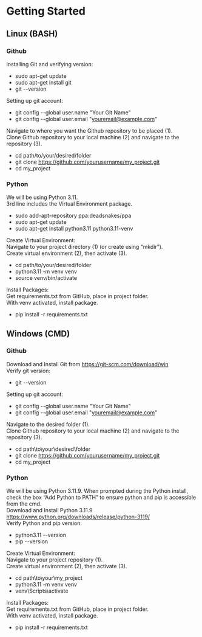 # Getting Started

## Linux (BASH)
### Github
Installing Git and verifying version:
- sudo apt-get update
- sudo apt-get install git
- git --version

Setting up git account:
- git config --global user.name "Your Git Name"
- git config --global user.email "youremail@example.com"

Navigate to where you want the Github repository to be placed (1).  
Clone Github repository to your local machine (2) and navigate to the repository (3).
- cd path/to/your/desired/folder
- git clone https://github.com/yourusername/my_project.git
- cd my_project

### Python
We will be using Python 3.11.  
3rd line includes the Virtual Environment package.  
- sudo add-apt-repository ppa:deadsnakes/ppa
- sudo apt-get update
- sudo apt-get install python3.11 python3.11-venv

Create Virtual Environment:  
Navigate to your project directory (1) (or create using “mkdir”).  
Create virtual environment (2), then activate (3).
- cd path/to/your/desired/folder
- python3.11 -m venv venv
- source venv/bin/activate

Install Packages:  
Get requirements.txt from GitHub, place in project folder.  
With venv activated, install package.  
- pip install -r requirements.txt

## Windows (CMD)
### Github
Download and Install Git from https://git-scm.com/download/win  
Verify git version:
- git --version

Setting up git account:
- git config --global user.name "Your Git Name"
- git config --global user.email "youremail@example.com"

Navigate to the desired folder (1).  
Clone Github repository to your local machine (2) and navigate to the repository (3).
- cd path\to\your\desired\folder
- git clone https://github.com/yourusername/my_project.git
- cd my_project

### Python
We will be using Python 3.11.9. When prompted during the Python install, check the box “Add Python to PATH” to ensure python and pip is accessible from the cmd.  
Download and Install Python 3.11.9 https://www.python.org/downloads/release/python-3119/   
Verify Python and pip version.
- python3.11 --version
- pip --version

Create Virtual Environment:  
Navigate to your project repository (1).  
Create virtual environment (2), then activate (3).  
- cd path\to\your\my_project
- python3.11 -m venv venv
- venv\Scripts\activate

Install Packages:  
Get requirements.txt from GitHub, place in project folder.  
With venv activated, install package.
- pip install -r requirements.txt
